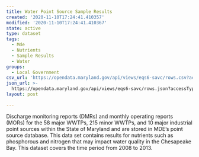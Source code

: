 ```yaml
---
title: Water Point Source Sample Results
created: '2020-11-10T17:24:41.410357'
modified: '2020-11-10T17:24:41.410367'
state: active
type: dataset
tags:
  - Mde
  - Nutrients
  - Sample Results
  - Water
groups:
  - Local Government
csv_url: 'https://opendata.maryland.gov/api/views/eqs6-savc/rows.csv?accessType=DOWNLOAD'
json_url: >-
  https://opendata.maryland.gov/api/views/eqs6-savc/rows.json?accessType=DOWNLOAD
layout: post

---
```

Discharge monitoring reports (DMRs) and monthly operating reports (MORs) for the 58 major WWTPs, 215 minor WWTPs, and 10 major industrial point sources within the State of Maryland and are stored in MDE’s point source database.  This data set contains results for nutrients such as phosphorous and nitrogen that may impact water quality in the Chesapeake Bay.   This dataset covers the time period from 2008 to 2013.
